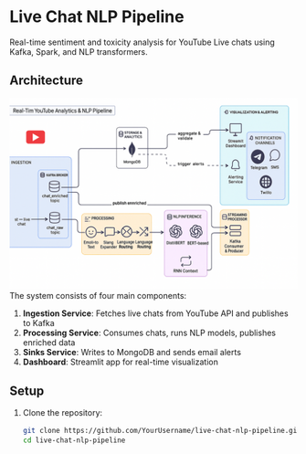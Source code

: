 # Live Chat NLP Pipeline
Real-time sentiment and toxicity analysis for YouTube Live chats using Kafka, Spark, and NLP transformers.

## Architecture

![diagram](architecture_diagram.png)
The system consists of four main components:
1. **Ingestion Service**: Fetches live chats from YouTube API and publishes to Kafka
2. **Processing Service**: Consumes chats, runs NLP models, publishes enriched data
3. **Sinks Service**: Writes to MongoDB and sends email alerts
4. **Dashboard**: Streamlit app for real-time visualization

## Setup

1. Clone the repository:
   ```bash
   git clone https://github.com/YourUsername/live-chat-nlp-pipeline.git
   cd live-chat-nlp-pipeline

